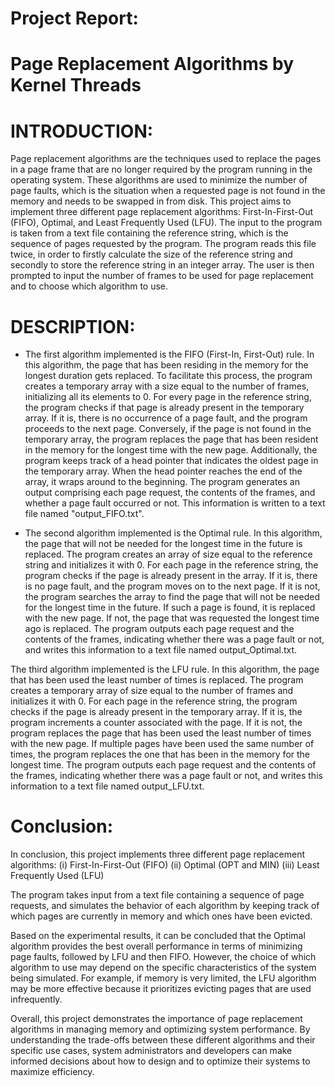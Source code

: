 # Project Report:

# Page Replacement Algorithms by Kernel Threads


# INTRODUCTION:
Page replacement algorithms are the techniques used to replace the pages in a page frame that are no longer required by the program running in the operating system. These algorithms are used to minimize the number of page faults, which is the situation when a requested page is not found in the memory and needs to be swapped in from disk. This project aims to implement three different page replacement algorithms: First-In-First-Out (FIFO), Optimal, and Least Frequently Used (LFU).
The input to the program is taken from a text file containing the reference string, which is the sequence of pages requested by the program. The program reads this file twice, in order to firstly calculate the size of the reference string and secondly to store the reference string in an integer array. The user is then prompted to input the number of frames to be used for page replacement and to choose which algorithm to use.

# DESCRIPTION:

* The first algorithm implemented is the FIFO (First-In, First-Out) rule.
In this algorithm, the page that has been residing in the memory for the longest duration gets replaced. To facilitate this process, the program creates a temporary array with a size equal to the number of frames, initializing all its elements to 0. For every page in the reference string, the program checks if that page is already present in the temporary array. If it is, there is no occurrence of a page fault, and the program proceeds to the next page. Conversely, if the page is not found in the temporary array, the program replaces the page that has been resident in the memory for the longest time with the new page. Additionally, the program keeps track of a head pointer that indicates the oldest page in the temporary array. When the head pointer reaches the end of the array, it wraps around to the beginning. The program generates an output comprising each page request, the contents of the frames, and whether a page fault occurred or not. This information is written to a text file named "output_FIFO.txt".

* The second algorithm implemented is the Optimal rule. 
In this algorithm, the page that will not be needed for the longest time in the future is replaced. The program creates an array of size equal to the reference string and initializes it with 0. For each page in the reference string, the program checks if the page is already present in the array. If it is, there is no page fault, and the program moves on to the next page. If it is not, the program searches the array to find the page that will not be needed for the longest time in the future. If such a page is found, it is replaced with the new page. If not, the page that was requested the longest time ago is replaced. The program outputs each page request and the contents of the frames, indicating whether there was a page fault or not, and writes this information to a text file named output_Optimal.txt.

The third algorithm implemented is the LFU rule. In this algorithm, the page that has been used the least number of times is replaced. The program creates a temporary array of size equal to the number of frames and initializes it with 0. For each page in the reference string, the program checks if the page is already present in the temporary array. If it is, the program increments a counter associated with the page. If it is not, the program replaces the page that has been used the least number of times with the new page. If multiple pages have been used the same number of times, the program replaces the one that has been in the memory for the longest time. The program outputs each page request and the contents of the frames, indicating whether there was a page fault or not, and writes this information to a text file named output_LFU.txt.

# Conclusion:

In conclusion, this project implements three different page replacement algorithms:
(i)   First-In-First-Out (FIFO)
(ii)  Optimal (OPT and MIN)
(iii) Least Frequently Used (LFU)

The program takes input from a text file containing a sequence of page requests, and simulates the behavior of each algorithm by keeping track of which pages are currently in memory and which ones have been evicted.

Based on the experimental results, it can be concluded that the Optimal algorithm provides the best overall performance in terms of minimizing page faults, followed by LFU and then FIFO. However, the choice of which algorithm to use may depend on the specific characteristics of the system being simulated. For example, if memory is very limited, the LFU algorithm may be more effective because it prioritizes evicting pages that are used infrequently.

Overall, this project demonstrates the importance of page replacement algorithms in managing memory and optimizing system performance. By understanding the trade-offs between these different algorithms and their specific use cases, system administrators and developers can make informed decisions about how to design and to optimize their systems to maximize efficiency.

